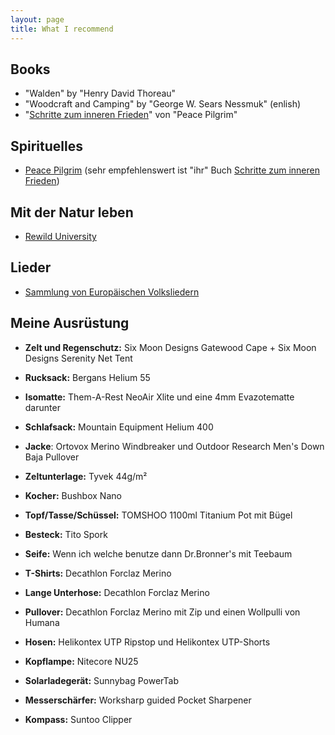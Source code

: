 ```yaml
---
layout: page
title: What I recommend
---
```


## Books
* "Walden" by "Henry David Thoreau"
* "Woodcraft and Camping" by "George W. Sears Nessmuk" (enlish)
* "[Schritte zum inneren Frieden](https://static1.squarespace.com/static/57fd0b4a59cc68f193ae8ee9/t/5a035a24e4966b1a48b4d757/1510169125071/German-Schritte+zum+inneren+Frieden.pdf "Schritte zum inneren Frieden")" von "Peace Pilgrim"

## Spirituelles
* [Peace Pilgrim](https://www.peacepilgrim.org/ "Peace Pilgrim") (sehr empfehlenswert ist "ihr" Buch [Schritte zum inneren Frieden](https://static1.squarespace.com/static/57fd0b4a59cc68f193ae8ee9/t/5a035a24e4966b1a48b4d757/1510169125071/German-Schritte+zum+inneren+Frieden.pdf "Schritte zum inneren Frieden"))


## Mit der Natur leben
* [Rewild University](https://www.youtube.com/user/ReWildUniversity "Rewild University")

## Lieder
* [Sammlung von Europäischen Volksliedern](https://www.klingendebruecke.de/ "Sammlung von Europäischen Volksliedern")

## Meine Ausrüstung

* **Zelt und Regenschutz:** Six Moon Designs Gatewood Cape + Six Moon Designs Serenity Net Tent

* **Rucksack:** Bergans Helium 55

* **Isomatte:** Them-A-Rest NeoAir Xlite und eine 4mm Evazotematte darunter

* **Schlafsack:** Mountain Equipment Helium 400

* **Jacke**: Ortovox Merino Windbreaker und Outdoor Research Men's Down Baja Pullover

* **Zeltunterlage:** Tyvek 44g/m²

* **Kocher:** Bushbox Nano

* **Topf/Tasse/Schüssel:** TOMSHOO 1100ml Titanium Pot mit Bügel

* **Besteck:** Tito Spork

* **Seife:** Wenn ich welche benutze dann Dr.Bronner's mit Teebaum

* **T-Shirts:** Decathlon Forclaz Merino

* **Lange Unterhose:** Decathlon Forclaz Merino

* **Pullover:** Decathlon Forclaz Merino mit Zip und einen Wollpulli von Humana

* **Hosen:** Helikontex UTP Ripstop und Helikontex UTP-Shorts

* **Kopflampe:** Nitecore NU25

* **Solarladegerät:** Sunnybag PowerTab

* **Messerschärfer:** Worksharp guided Pocket Sharpener

* **Kompass:** Suntoo Clipper
